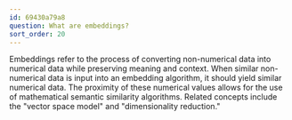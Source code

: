 ```yaml
---
id: 69430a79a8
question: What are embeddings?
sort_order: 20
---
```


Embeddings refer to the process of converting non-numerical data into numerical data while preserving meaning and context. When similar non-numerical data is input into an embedding algorithm, it should yield similar numerical data. The proximity of these numerical values allows for the use of mathematical semantic similarity algorithms. Related concepts include the "vector space model" and "dimensionality reduction."